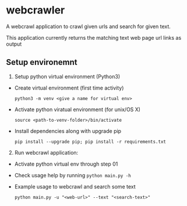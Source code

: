 # webcrawler

A webcrawl application to crawl given urls and search for given text.

This application currently returns the matching text web page url links as output
## Setup environemnt

1. Setup python virtual environment (Python3)
  * Create virtual environment (first time activity)
    
    `python3 -m venv <give a name for virtual env>`
  * Activate python viratual environment (for unix/OS X)
    
    `source <path-to-venv-folder>/bin/activate`
  * Install dependencies along with upgrade pip
    
    `pip install --upgrade pip; pip install -r requirements.txt`

2. Run webcrawl application:
  * Activate python virtual env through step 01
  * Check usage help by running `python main.py -h`
  * Example usage to webcrawl and search some text
    
    `python main.py -u "<web-url>" --text "<search-text>"`
